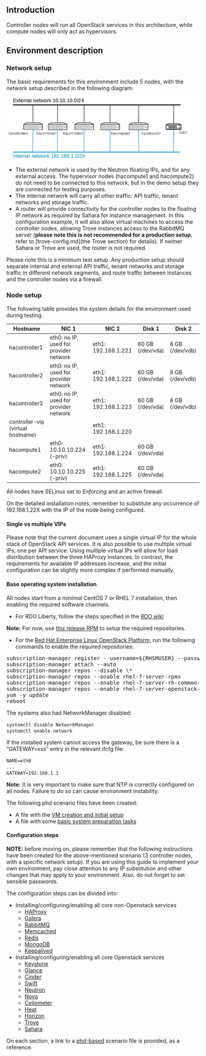 Introduction
------------

Controller nodes will run all OpenStack services in this architecture, while compute nodes will only act as hypervisors.

Environment description
-----------------------

### Network setup

The basic requirements for this environment include 5 nodes, with the network setup described in the following diagram:

![](Controller-network.jpg "Network setup")

-   The external network is used by the Neutron floating IPs, and for any external access. The hypervisor nodes (hacompute1 and hacompute2) do not need to be connected to this network, but in the demo setup they are connected for testing purposes.
-   The internal network will carry all other traffic: API traffic, tenant networks and storage traffic.
-   A router will provide connectivity for the controller nodes to the floating IP network as required by Sahara for instance management. In this configuration example, it will also allow virtual machines to access the controller nodes, allowing Trove instances access to the RabbitMQ server (**please note this is not recommended for a production setup**, refer to [trove-config.md](the Trove section) for details). If neitner Sahara or Trove are used, the router is not required.

Please note this is a minimum test setup. Any production setup should separate internal and external API traffic, tenant networks and storage traffic in different network segments, and route traffic between instances and the controller nodes via a firewall.

### Node setup

The following table provides the system details for the environment used during testing.


|     Hostname       | NIC 1 | NIC 2 | Disk 1 | Disk 2 |
|--------------------|--------------------------------------|-------------------|------------------|-----------------|
|hacontroller1       |eth0: no IP, used for provider network|eth1: 192.168.1.221| 60 GB (/dev/vda) | 8 GB (/dev/vdb) |
|hacontroller2       |eth0: no IP, used for provider network|eth1: 192.168.1.222| 60 GB (/dev/vda) | 8 GB (/dev/vdb) |
|hacontroller3       |eth0: no IP, used for provider network|eth1: 192.168.1.223| 60 GB (/dev/vda) | 8 GB (/dev/vdb) |
|controller-vip (virtual hostname)|                         |eth1: 192.168.1.220|                  |                 |
|hacompute1          |eth0: 10.10.10.224 (-priv)            |eth1: 192.168.1.224| 60 GB (/dev/vda) |                 |
|hacompute2          |eth0: 10.10.10.225 (-priv)            |eth1: 192.168.1.225| 60 GB (/dev/vda) |                 |

All nodes have SELinux set to *Enforcing* and an active firewall.

On the detailed installation notes, remember to substitute any occurrence of 192.168.1.22X with the IP of the node being configured.

#### Single vs multiple VIPs

Please note that the current document uses a single virtual IP for the whole stack of OpenStack API services. It is also possible to use multiple virtual IPs, one per API service. Using multiple virtual IPs will allow for load distribution between the three HAProxy instances. In contrast, the requirements for available IP addresses increase, and the initial configuration can be slightly more complex if performed manually.

#### Base operating system installation

All nodes start from a *minimal* CentOS 7 or RHEL 7 installation, then enabling the required software channels.

-   For RDO Liberty, follow the steps specified in the [RDO wiki](https://openstack.redhat.com/Repositories)

**Note:** For now, use [this release RPM](http://buildlogs.centos.org/centos/7/cloud/openstack-liberty/centos-release-openstack-liberty-1-3.el7.noarch.rpm) to setup the required repositories.

-   For the [Red Hat Enterprise Linux OpenStack Platform](http://www.redhat.com/openstack), run the following commands to enable the required repositories:

<pre>subscription-manager register --username=${RHSMUSER} --password=${RHSMPASS} 
subscription-manager attach --auto
subscription-manager repos --disable \* 
subscription-manager repos --enable rhel-7-server-rpms 
subscription-manager repos --enable rhel-7-server-rh-common-rpms 
subscription-manager repos --enable rhel-7-server-openstack-7.0-rpms
yum -y update 
reboot</pre>

The systems also had NetworkManager disabled:

    systemctl disable NetworkManager
    systemctl enable network

If the installed system cannot access the gateway, be sure there is a “GATEWAY=xxx” entry in the relevant ifcfg file:

    NAME=eth0
    ...
    GATEWAY=192.168.1.1

**Note:** It is very important to make sure that NTP is correctly configured on all nodes. Failure to do so can cause environment instability.

The following phd scenario files have been created:

-   A file with the [VM creation and initial setup](phd-setup/hypervisors.scenario)
-   A file with some [basic system preparation tasks](phd-setup/serverprep.scenario)

#### Configuration steps

**NOTE:** before moving on, please remember that the following instructions have been created for the above-mentioned scenario (3 controller nodes, with a specific network setup). If you are using this guide to implement your own environment, pay close attention to any IP substitution and other changes that may apply to your environment. Also, do not forget to set sensible passwords.

The configuration steps can be divided into:

-   Installing/configuring/enabling all core non-Openstack services
    -   [HAProxy](haproxy-config.md)
    -   [Galera](galera-config.md)
    -   [RabbitMQ](rabbitmq-config.md)
    -   [Memcached](memcached-config.md)
    -   [Redis](redis-config.md)
    -   [MongoDB](mongodb-config.md)
    -   [Keepalived](keepalived-config.md)
-   Installing/configuring/enabling all core Openstack services
    -   [Keystone](keystone-config.md)
    -   [Glance](glance-config.md)
    -   [Cinder](cinder-config.md)
    -   [Swift](swift-config.md)
    -   [Neutron](neutron-config.md)
    -   [Nova](nova-config.md)
    -   [Ceilometer](ceilometer-config.md)
    -   [Heat](heat-config.md)
    -   [Horizon](horizon-config.md)
    -   [Trove](trove-config.md)
    -   [Sahara](sahara-config.md)

On each section, a link to a [phd-based](https://github.com/davidvossel/phd) scenario file is provided, as a reference.
